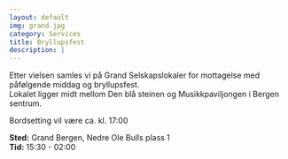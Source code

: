```yaml
---
layout: default
img: grand.jpg
category: Services
title: Bryllupsfest
description: |
---
```

Etter vielsen samles vi på Grand Selskapslokaler for mottagelse med påfølgende middag og bryllupsfest.<br />
Lokalet ligger midt mellom Den blå steinen og Musikkpaviljongen i Bergen sentrum.

Bordsetting vil være ca. kl. 17:00

<b>Sted:</b> Grand Bergen, Nedre Ole Bulls plass 1 <br />
<b>Tid:</b> 15:30 - 02:00

